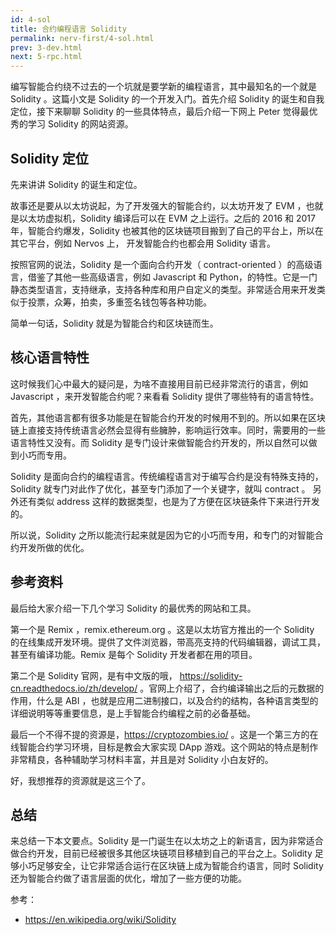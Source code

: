 ```yaml
---
id: 4-sol
title: 合约编程语言 Solidity
permalink: nerv-first/4-sol.html
prev: 3-dev.html
next: 5-rpc.html
---
```


编写智能合约绕不过去的一个坑就是要学新的编程语言，其中最知名的一个就是 Solidity 。这篇小文是 Solidity 的一个开发入门。首先介绍 Solidity 的诞生和自我定位，接下来聊聊 Solidity 的一些具体特点，最后介绍一下网上 Peter 觉得最优秀的学习 Solidity 的网站资源。

## Solidity 定位

先来讲讲 Solidity 的诞生和定位。

故事还是要从以太坊说起，为了开发强大的智能合约，以太坊开发了 EVM ，也就是以太坊虚拟机，Solidity 编译后可以在 EVM 之上运行。之后的 2016 和 2017 年，智能合约爆发，Solidity 也被其他的区块链项目搬到了自己的平台上，所以在其它平台，例如 Nervos 上， 开发智能合约也都会用 Solidity 语言。

按照官网的说法，Solidity 是一个面向合约开发（ contract-oriented ）的高级语言，借鉴了其他一些高级语言，例如 Javascript 和 Python，的特性。它是一门静态类型语言，支持继承，支持各种库和用户自定义的类型。非常适合用来开发类似于投票，众筹，拍卖，多重签名钱包等各种功能。

简单一句话，Solidity 就是为智能合约和区块链而生。

## 核心语言特性

这时候我们心中最大的疑问是，为啥不直接用目前已经非常流行的语言，例如 Javascript ，来开发智能合约呢？来看看 Solidity 提供了哪些特有的语言特性。

首先，其他语言都有很多功能是在智能合约开发的时候用不到的。所以如果在区块链上直接支持传统语言必然会显得有些臃肿，影响运行效率。同时，需要用的一些语言特性又没有。而 Solidity 是专门设计来做智能合约开发的，所以自然可以做到小巧而专用。

Solidity 是面向合约的编程语言。传统编程语言对于编写合约是没有特殊支持的，Solidity 就专门对此作了优化，甚至专门添加了一个关键字，就叫 contract 。 另外还有类似 address 这样的数据类型，也是为了方便在区块链条件下来进行开发的。

所以说，Solidity 之所以能流行起来就是因为它的小巧而专用，和专门的对智能合约开发所做的优化。

## 参考资料

最后给大家介绍一下几个学习 Solidity 的最优秀的网站和工具。

第一个是 Remix ，remix.ethereum.org 。这是以太坊官方推出的一个 Solidity 的在线集成开发环境。提供了文件浏览器，带高亮支持的代码编辑器，调试工具，甚至有编译功能。Remix 是每个 Solidity 开发者都在用的项目。

第二个是 Solidity 官网，是有中文版的哦， https://solidity-cn.readthedocs.io/zh/develop/ 。官网上介绍了，合约编译输出之后的元数据的作用，什么是 ABI ，也就是应用二进制接口，以及合约的结构，各种语言类型的详细说明等等重要信息，是上手智能合约编程之前的必备基础。

最后一个不得不提的资源是，https://cryptozombies.io/ 。这是一个第三方的在线智能合约学习环境，目标是教会大家实现 DApp 游戏。这个网站的特点是制作非常精良，各种辅助学习材料丰富，并且是对 Solidity 小白友好的。

好，我想推荐的资源就是这三个了。

## 总结

来总结一下本文要点。Solidity 是一门诞生在以太坊之上的新语言，因为非常适合做合约开发，目前已经被很多其他区块链项目移植到自己的平台之上。Solidity 足够小巧足够安全，让它非常适合运行在区块链上成为智能合约语言，同时 Solidity 还为智能合约做了语言层面的优化，增加了一些方便的功能。

参考：

- https://en.wikipedia.org/wiki/Solidity
